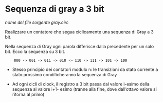 # Sequenza di gray a 3 bit

*nome del file sorgente gray.circ*

Realizzare un contatore che segua ciclicamente una sequenza di Gray a 3 bit.

Nella sequenza di Gray ogni parola differisce dalla precedente per un solo bit. Ecco la sequenza su 3 bit.

		000 -> 001 -> 011 -> 010 -> 110 -> 111 -> 101 -> 100

- Stesso principio dei contatori modulo n: le transizioni da stato corrente a stato prossimo
condificheranno la sequenza di Gray

- Ad ogni cicli di clock, il registro a 3 bit passa dal valore i-esimo della sequenza al valore i+1-
esimo (tranne alla fine, dove dall’ottavo valore si ritorna al primo)
